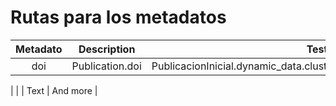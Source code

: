 
# Rutas para los metadatos


| Metadato      | Description | Test Text     |
| :-------:     |    :-------:   |          :------: |
| doi      | Publication.doi       | PublicacionInicial.dynamic_data.cluster_related.identifiers[i].Identifier.value



   |
|    | Text        | And more      |